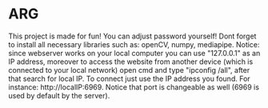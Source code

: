 # ARG
This project is made for fun! You can adjust password yourself! Dont forget to install all necessary libraries such as: openCV, numpy, mediapipe. Notice: since webserver works on your local computer you can use "127.0.0.1" as an IP address, moreover to access the website from another device (which is connected to your local network) open cmd and type "ipconfig /all", after that search for local IP. To connect just use the IP address you found. For instance: http://localIP:6969. Notice that port is changeable as well (6969 is used by default by the server).
